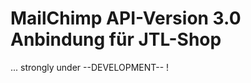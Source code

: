 MailChimp API-Version 3.0 Anbindung für JTL-Shop
================================================

... strongly under --DEVELOPMENT-- !
